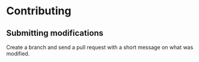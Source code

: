 
# Contributing

## Submitting modifications

Create a branch and send a pull request with a short message on what was modified.
